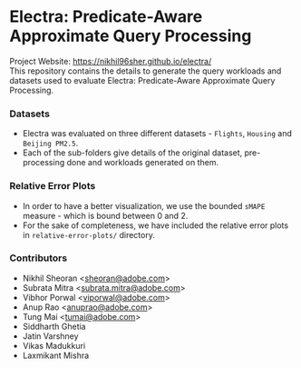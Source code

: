 # Electra: Predicate-Aware Approximate Query Processing
Project Website: https://nikhil96sher.github.io/electra/  
This repository contains the details to generate the query workloads and datasets used to evaluate Electra: Predicate-Aware Approximate Query Processing.

### Datasets
- Electra was evaluated on three different datasets - `Flights`, `Housing` and `Beijing PM2.5`.
- Each of the sub-folders give details of the original dataset, pre-processing done and workloads generated on them.

### Relative Error Plots
- In order to have a better visualization, we use the bounded `sMAPE` measure - which is bound between 0 and 2.
- For the sake of completeness, we have included the relative error plots in `relative-error-plots/` directory.

### Contributors
- Nikhil Sheoran <<sheoran@adobe.com>>
- Subrata Mitra <<subrata.mitra@adobe.com>>
- Vibhor Porwal <<viporwal@adobe.com>>
- Anup Rao <<anuprao@adobe.com>>
- Tung Mai <<tumai@adobe.com>>
- Siddharth Ghetia
- Jatin Varshney
- Vikas Madukkuri
- Laxmikant Mishra

